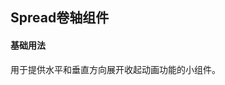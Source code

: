 ## Spread卷轴组件

#### 基础用法
用于提供水平和垂直方向展开收起动画功能的小组件。

<base-code>

 <template slot="display">

 <spread-exam></spread-exam>

 </template>

 <template>

 ```vue
 <m-spread :visible="visible1">
 	<div style="width: 500px; height: 240px;background-color: skyblue;"></div>
 </m-spread>

 <m-spread horizontal :visible="visible2">
 	<div style="width: 500px; height: 240px;background-color: skyblue;"></div>
 </m-spread>
 
 <script>
 export default {
 	data() {
 		return {
 			visible1: true,
 			visible2: true
 		}
 	}
 }
 </script>
 
 
 
 ```

 </template>

 </base-code>


